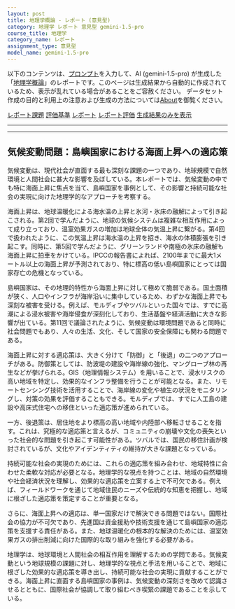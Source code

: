 ```yaml
---
layout: post
title: 地理学概論 - レポート (意見型)
category: 地理学 レポート 意見型 gemini-1.5-pro
course_title: 地理学
category_name: レポート
assignment_type: 意見型
model_name: gemini-1.5-pro
---
```


以下のコンテンツは、[プロンプト](https://github.com/takedatoshiyuki/synthetic_assignments/tree/main/generated/地理学/gemini-1.5-pro/prompt_レポート-意見型.md)を入力して、AI (gemini-1.5-pro) が生成した「[地理学概論](/contents/地理学/)」のレポートです。このページは生成結果から自動的に作成されているため、表示が乱れている場合があることをご容赦ください。
データセット作成の目的と利用上の注意および生成の方法については[About](/About)を御覧ください。

[レポート課題](../レポート課題-意見型)
[評価基準](../評価基準-意見型)
[レポート](../レポート-意見型)
[レポート評価](../レポート評価-意見型)
[生成結果のみを表示](https://github.com/takedatoshiyuki/synthetic_assignments/tree/main/generated/地理学/gemini-1.5-pro/レポート-意見型.md)
  

***
***
  
## 気候変動問題：島嶼国家における海面上昇への適応策

気候変動は、現代社会が直面する最も深刻な課題の一つであり、地球規模で自然環境と人間社会に甚大な影響を及ぼしている。本レポートでは、気候変動の中でも特に海面上昇に焦点を当て、島嶼国家を事例として、その影響と持続可能な社会の実現に向けた地理学的なアプローチを考察する。

海面上昇は、地球温暖化による海水温の上昇と氷河・氷床の融解によって引き起こされる。第2回で学んだように、地球の気候システムは複雑な相互作用によって成り立っており、温室効果ガスの増加は地球全体の気温上昇に繋がる。第4回で扱われたように、この気温上昇は海水温の上昇を招き、海水の体積膨張を引き起こす。同時に、第5回で学んだように、グリーンランドや南極の氷床の融解も海面上昇に拍車をかけている。IPCCの報告書によれば、2100年までに最大1メートル以上の海面上昇が予測されており、特に標高の低い島嶼国家にとっては国家存亡の危機となっている。

島嶼国家は、その地理的特性から海面上昇に対して極めて脆弱である。国土面積が狭く、人口やインフラが海岸沿いに集中しているため、わずかな海面上昇でも深刻な被害を受ける。例えば、モルディブやツバルといった国々では、すでに高潮による浸水被害や海岸侵食が深刻化しており、生活基盤や経済活動に大きな影響が出ている。第11回で議論されたように、気候変動は環境問題であると同時に社会問題でもあり、人々の生活、文化、そして国家の安全保障にも関わる問題である。

海面上昇に対する適応策は、大きく分けて「防御」と「後退」の二つのアプローチがある。防御策としては、防波堤の建設や海岸線の強化、マングローブ林の再生などが挙げられる。GIS（地理情報システム）を用いることで、浸水リスクの高い地域を特定し、効果的なインフラ整備を行うことが可能となる。また、リモートセンシング技術を活用することで、海岸線の変化や植生の状況をモニタリングし、対策の効果を評価することもできる。モルディブでは、すでに人工島の建設や高床式住宅への移住といった適応策が進められている。

一方、後退策は、居住地をより標高の高い地域や内陸部へ移転させることを指す。これは、究極的な適応策と言えるが、コミュニティの崩壊や文化の喪失といった社会的な問題を引き起こす可能性がある。ツバルでは、国民の移住計画が検討されているが、文化やアイデンティティの維持が大きな課題となっている。

持続可能な社会の実現のためには、これらの適応策を組み合わせ、地域特性に合わせた柔軟な対応が必要となる。地理学的な視点を持つことは、地域の自然環境や社会経済状況を理解し、効果的な適応策を立案する上で不可欠である。例えば、フィールドワークを通じて地域住民のニーズや伝統的な知恵を把握し、地域に根ざした適応策を策定することが重要となる。

さらに、海面上昇への適応は、単一国家だけで解決できる問題ではない。国際社会の協力が不可欠であり、先進国は資金援助や技術支援を通じて島嶼国家の適応策を支援する責任がある。また、地球温暖化の根本的な解決のためには、温室効果ガスの排出削減に向けた国際的な取り組みを強化する必要がある。

地理学は、地球環境と人間社会の相互作用を理解するための学問である。気候変動という地球規模の課題に対し、地理学的な視点と手法を用いることで、地域に根ざした効果的な適応策を導き出し、持続可能な社会の実現に貢献することができる。海面上昇に直面する島嶼国家の事例は、気候変動の深刻さを改めて認識させるとともに、国際社会が協調して取り組むべき喫緊の課題であることを示している。
